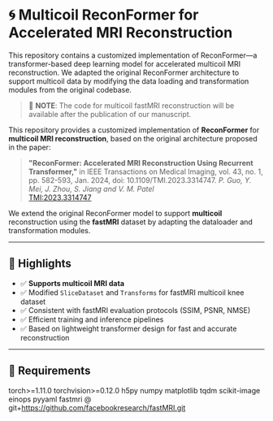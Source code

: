 # 🌀 Multicoil ReconFormer for Accelerated MRI Reconstruction
This repository contains a customized implementation of ReconFormer—a transformer-based deep learning model for accelerated multicoil MRI reconstruction. We adapted the original ReconFormer architecture to support multicoil data by modifying the data loading and transformation modules from the original codebase.

> 🔴 **NOTE**: The code for multicoil fastMRI reconstruction will be available after the publication of our manuscript.

This repository provides a customized implementation of **ReconFormer** for **multicoil MRI reconstruction**, based on the original architecture proposed in the paper:

> **"ReconFormer: Accelerated MRI Reconstruction Using Recurrent Transformer,"** in IEEE Transactions on Medical Imaging, vol. 43, no. 1, pp. 582-593, Jan. 2024, doi: 10.1109/TMI.2023.3314747. 
> *P. Guo, Y. Mei, J. Zhou, S. Jiang and V. M. Patel*  
> [TMI:2023.3314747](https://ieeexplore.ieee.org/document/10251064)

We extend the original ReconFormer model to support **multicoil** reconstruction using the **fastMRI** dataset by adapting the dataloader and transformation modules.

---

## 📌 Highlights

- ✅ **Supports multicoil MRI data**
- ✅ Modified `SliceDataset` and `Transforms` for fastMRI multicoil knee dataset
- ✅ Consistent with fastMRI evaluation protocols (SSIM, PSNR, NMSE)
- ✅ Efficient training and inference pipelines
- ✅ Based on lightweight transformer design for fast and accurate reconstruction

---

## 📂 Requirements
torch>=1.11.0
torchvision>=0.12.0
h5py
numpy
matplotlib
tqdm
scikit-image
einops
pyyaml
fastmri @ git+https://github.com/facebookresearch/fastMRI.git

